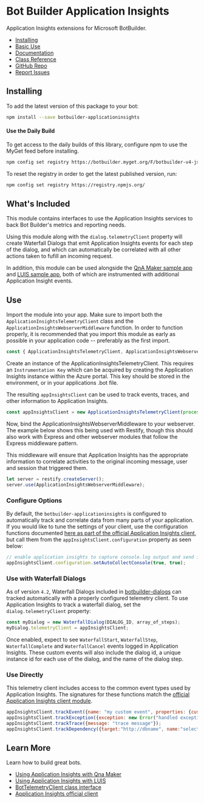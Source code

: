 # Bot Builder Application Insights

Application Insights extensions for Microsoft BotBuilder.

- [Installing](#installing)
- [Basic Use](#use)
- [Documentation](https://docs.microsoft.com/en-us/azure/bot-service/bot-service-overview-introduction?view=azure-bot-service-4.0)
- [Class Reference](https://docs.microsoft.com/en-us/javascript/api/botbuilder-azure/)
- [GitHub Repo](https://github.com/Microsoft/botbuilder-js)
- [Report Issues](https://github.com/Microsoft/botbuilder-js/issues)

## Installing
To add the latest version of this package to your bot:

```bash
npm install --save botbuilder-applicationinsights
```

#### Use the Daily Build

To get access to the daily builds of this library, configure npm to use the MyGet feed before installing.

```bash
npm config set registry https://botbuilder.myget.org/F/botbuilder-v4-js-daily/npm/
```

To reset the registry in order to get the latest published version, run:
```bash
npm config set registry https://registry.npmjs.org/
```

## What's Included

This module contains interfaces to use the Application Insights services to back Bot Builder's metrics and reporting needs.

Using this module along with the `dialog.telemetryClient` property will create Waterfall Dialogs that emit Application Insights
events for each step of the dialog, and which can automatically be correlated with all other actions taken to fufill an incoming request.

In addition, this module can be used alongside the [QnA Maker sample app](https://github.com/Microsoft/BotBuilder-Samples/tree/master/samples/javascript_nodejs/20.qna-with-appinsights) 
and [LUIS sample app](https://github.com/Microsoft/BotBuilder-Samples/tree/master/samples/javascript_nodejs/21.luis-with-appinsights), both of which
are instrumented with additional Application Insight events.

## Use

Import the module into your app. Make sure to import both the `ApplicationInsightsTelemetryClient` class and the `ApplicationInsightsWebserverMiddleware` function.
In order to function properly, it is recommended that you import this module as early as possible in your application code -- preferably as the first import.

```javascript
const { ApplicationInsightsTelemetryClient, ApplicationInsightsWebserverMiddleware } = require('botbuilder-applicationinsights');
```

Create an instance of the ApplicationInsightsTelemetryClient. This requires an `Instrumentation Key` which can be acquired by creating
the Application Insights instance within the Azure portal. This key should be stored in the environment, or in your applications .bot file.

The resulting `appInsightsClient` can be used to track events, traces, and other information to Application Insights.

```javascript
const appInsightsClient = new ApplicationInsightsTelemetryClient(process.env.instrumentationKey);
```
Now, bind the ApplicationInsightsWebserverMiddleware to your webserver. The example below shows this being used with Restify,
though this should also work with Express and other webserver modules that follow the Express middleware pattern.

This middleware will ensure that Application Insights has the appropriate information to correlate activities to the
original incoming message, user and session that triggered them.

```javascript
let server = restify.createServer();
server.use(ApplicationInsightsWebserverMiddleware);
```

### Configure Options

By default, the `botbuilder-applicationinsights` is configured to automatically track and correlate data from many parts of your application.
If you would like to tune the settings of your client, use the configuration functions documented [here as part of the official Application Insights client](https://github.com/Microsoft/ApplicationInsights-node.js#configuration), but call them from the `appInsightsClient.configuration` property as seen below:

```javascript
// enable application insights to capture console.log output and send it as trace events
appInsightsClient.configuration.setAutoCollectConsole(true, true);
```

### Use with Waterfall Dialogs

As of version `4.2`, Waterfall Dialogs included in [botbuilder-dialogs](https://github.com/Microsoft/botbuilder-js/tree/master/libraries/botbuilder-dialogs) can 
tracked automatically with a properly configured telemetry client.  To use Application Insights to track a waterfall dialog, set the `dialog.telemetryClient` property:

```javascript
const myDialog = new WaterfallDialog(DIALOG_ID, array_of_steps);
myDialog.telemetryClient = appInsightsClient;
```

Once enabled, expect to see `WaterfallStart`, `WaterfallStep`, `WaterfallComplete` and `WaterfallCancel` events logged in Application Insights.
These custom events will also include the dialog id, a unique instance id for each use of the dialog, and the name of the dialog step.

### Use Directly

This telemetry client includes access to the common event types used by Application Insights. The signatures for these functions match the [official
Application Insights client module](https://github.com/Microsoft/ApplicationInsights-node.js#track-custom-telemetry).

```javascript
appInsightsClient.trackEvent({name: "my custom event", properties: {customProperty: "custom property value"}});
appInsightsClient.trackException({exception: new Error("handled exceptions can be logged with this method")});
appInsightsClient.trackTrace({message: "trace message"});
appInsightsClient.trackDependency({target:"http://dbname", name:"select customers proc", data:"SELECT * FROM Customers", duration:231, resultCode:0, success: true, dependencyTypeName: "ZSQL"});
```

## Learn More
Learn how to build great bots.

* [Using Application Insights with Qna Maker](https://github.com/Microsoft/BotBuilder-Samples/tree/master/samples/javascript_nodejs/20.qna-with-appinsights)
* [Using Application Insights with LUIS](https://github.com/Microsoft/BotBuilder-Samples/tree/master/samples/javascript_nodejs/21.luis-with-appinsights)
* [BotTelemetryClient class interface](../botbuilder-core/src/botTelemetryClient.ts)
* [Application Insights official client](https://github.com/Microsoft/ApplicationInsights-node.js)